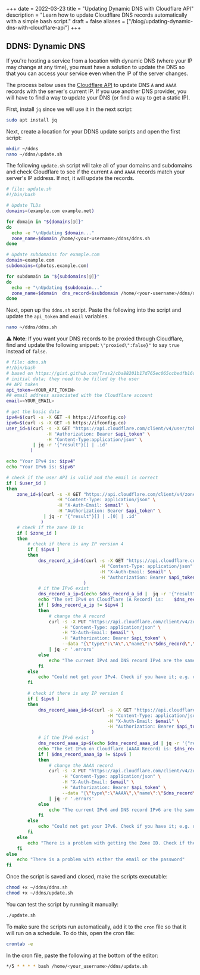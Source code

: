 +++
date = 2022-03-23
title = "Updating Dynamic DNS with Cloudflare API"
description = "Learn how to update Cloudflare DNS records automatically with a simple bash script."
draft = false
aliases = ["/blog/updating-dynamic-dns-with-cloudflare-api"]
+++

## DDNS: Dynamic DNS

If you're hosting a service from a location with dynamic DNS (where your IP may
change at any time), you must have a solution to update the DNS so that you can
access your service even when the IP of the server changes.

The process below uses the [Cloudflare API](https://api.cloudflare.com/) to
update DNS `A` and `AAAA` records with the server's current IP. If you use
another DNS provider, you will have to find a way to update your DNS (or find a
way to get a static IP).

First, install `jq` since we will use it in the next script:

```bash
sudo apt install jq
```

Next, create a location for your DDNS update scripts and open the first script:

```bash
mkdir ~/ddns
nano ~/ddns/update.sh
```

The following `update.sh` script will take all of your domains and subdomains
and check Cloudflare to see if the current `A` and `AAAA` records match your
server's IP address. If not, it will update the records.

```bash
# file: update.sh
#!/bin/bash

# Update TLDs
domains=(example.com example.net)

for domain in "${domains[@]}"
do
  echo -e "\nUpdating $domain..."
  zone_name=$domain /home/<your-username>/ddns/ddns.sh
done

# Update subdomains for example.com
domain=example.com
subdomains=(photos.example.com)

for subdomain in "${subdomains[@]}"
do
  echo -e "\nUpdating $subdomain..."
  zone_name=$domain  dns_record=$subdomain /home/<your-username>/ddns/ddns.sh
done
```

Next, open up the `ddns.sh` script. Paste the following into the script and
update the `api_token` and `email` variables.

```bash
nano ~/ddns/ddns.sh
```

:warning: **Note**: If you want your DNS records to be proxied through
Cloudflare, find and update the following snippet: `\"proxied\":false}"` to say
`true` instead of `false`.

```bash
# file: ddns.sh
#!/bin/bash
# based on https://gist.github.com/Tras2/cba88201b17d765ec065ccbedfb16d9a
# initial data; they need to be filled by the user
## API token
api_token=<YOUR_API_TOKEN>
## email address associated with the Cloudflare account
email=<YOUR_EMAIL>

# get the basic data
ipv4=$(curl -s -X GET -4 https://ifconfig.co)
ipv6=$(curl -s -X GET -6 https://ifconfig.co)
user_id=$(curl -s -X GET "https://api.cloudflare.com/client/v4/user/tokens/verify" \
               -H "Authorization: Bearer $api_token" \
               -H "Content-Type:application/json" \
          | jq -r '{"result"}[] | .id'
         )

echo "Your IPv4 is: $ipv4"
echo "Your IPv6 is: $ipv6"

# check if the user API is valid and the email is correct
if [ $user_id ]
then
    zone_id=$(curl -s -X GET "https://api.cloudflare.com/client/v4/zones?name=$zone_name&status=active" \
                   -H "Content-Type: application/json" \
                   -H "X-Auth-Email: $email" \
                   -H "Authorization: Bearer $api_token" \
              | jq -r '{"result"}[] | .[0] | .id'
             )
    # check if the zone ID is
    if [ $zone_id ]
    then
        # check if there is any IP version 4
        if [ $ipv4 ]
        then
            dns_record_a_id=$(curl -s -X GET "https://api.cloudflare.com/client/v4/zones/$zone_id/dns_records?type=A&name=$dns_record"  \
                                   -H "Content-Type: application/json" \
                                   -H "X-Auth-Email: $email" \
                                   -H "Authorization: Bearer $api_token"
                             )
            # if the IPv6 exist
            dns_record_a_ip=$(echo $dns_record_a_id |  jq -r '{"result"}[] | .[0] | .content')
            echo "The set IPv4 on Cloudflare (A Record) is:    $dns_record_a_ip"
            if [ $dns_record_a_ip != $ipv4 ]
            then
                # change the A record
                curl -s -X PUT "https://api.cloudflare.com/client/v4/zones/$zone_id/dns_records/$(echo $dns_record_a_id | jq -r '{"result"}[] | .[0] | .id')" \
                     -H "Content-Type: application/json" \
                     -H "X-Auth-Email: $email" \
                     -H "Authorization: Bearer $api_token" \
                     --data "{\"type\":\"A\",\"name\":\"$dns_record\",\"content\":\"$ipv4\",\"ttl\":1,\"proxied\":false}" \
                | jq -r '.errors'
            else
                echo "The current IPv4 and DNS record IPv4 are the same."
            fi
        else
            echo "Could not get your IPv4. Check if you have it; e.g. on https://ifconfig.co"
        fi

        # check if there is any IP version 6
        if [ $ipv6 ]
        then
            dns_record_aaaa_id=$(curl -s -X GET "https://api.cloudflare.com/client/v4/zones/$zone_id/dns_records?type=AAAA&name=$dns_record"  \
                                      -H "Content-Type: application/json" \
                                      -H "X-Auth-Email: $email" \
                                      -H "Authorization: Bearer $api_token"
                                )
            # if the IPv6 exist
            dns_record_aaaa_ip=$(echo $dns_record_aaaa_id | jq -r '{"result"}[] | .[0] | .content')
            echo "The set IPv6 on Cloudflare (AAAA Record) is: $dns_record_aaaa_ip"
            if [ $dns_record_aaaa_ip != $ipv6 ]
            then
                # change the AAAA record
                curl -s -X PUT "https://api.cloudflare.com/client/v4/zones/$zone_id/dns_records/$(echo $dns_record_aaaa_id | jq -r '{"result"}[] | .[0] | .id')" \
                     -H "Content-Type: application/json" \
                     -H "X-Auth-Email: $email" \
                     -H "Authorization: Bearer $api_token" \
                     --data "{\"type\":\"AAAA\",\"name\":\"$dns_record\",\"content\":\"$ipv6\",\"ttl\":1,\"proxied\":false}" \
                | jq -r '.errors'
            else
                echo "The current IPv6 and DNS record IPv6 are the same."
            fi
        else
            echo "Could not get your IPv6. Check if you have it; e.g. on https://ifconfig.co"
        fi
    else
        echo "There is a problem with getting the Zone ID. Check if the Zone Name is correct."
    fi
else
    echo "There is a problem with either the email or the password"
fi
```

Once the script is saved and closed, make the scripts executable:

```bash
chmod +x ~/ddns/ddns.sh
chmod +x ~/ddns/update.sh
```

You can test the script by running it manually:

```bash
./update.sh
```

To make sure the scripts run automatically, add it to the `cron` file so that it
will run on a schedule. To do this, open the cron file:

```bash
crontab -e
```

In the cron file, paste the following at the bottom of the editor:

```bash
*/5 * * * * bash /home/<your_username>/ddns/update.sh
```
